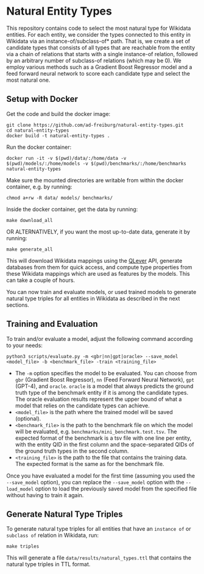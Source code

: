 # Natural Entity Types

This repository contains code to select the most natural type for Wikidata entities.
For each entity, we consider the types connected to this entity in Wikidata via an instance-of/subclass-of* path.
That is, we create a set of candidate types that consists of all types that are reachable from the entity via a chain
of relations that starts with a single instance-of relation, followed by an arbitrary number of subclass-of relations
(which may be 0).
We employ various methods such as a Gradient Boost Regressor model and a feed forward neural network to score each
candidate type and select the most natural one.

## Setup with Docker

Get the code and build the docker image:

    git clone https://github.com/ad-freiburg/natural-entity-types.git
    cd natural-entity-types
    docker build -t natural-entity-types .

Run the docker container:

    docker run -it -v $(pwd)/data/:/home/data -v $(pwd)/models/:/home/models -v $(pwd)/benchmarks/:/home/benchmarks natural-entity-types

Make sure the mounted directories are writable from within the docker container, e.g. by running:

    chmod a+rw -R data/ models/ benchmarks/

Inside the docker container, get the data by running:

    make download_all

OR ALTERNATIVELY, if you want the most up-to-date data, generate it by running:

    make generate_all

This will download Wikidata mappings using the [QLever](https://qlever.cs.uni-freiburg.de/wikidata) API, generate
databases from them for quick access, and compute type properties from these Wikidata mappings which are used as
features by the models. This can take a couple of hours.

You can now train and evaluate models, or used trained models to generate natural type triples for all entities in
Wikidata as described in the next sections.


## Training and Evaluation

To train and/or evaluate a model, adjust the following command according to your needs:

    python3 scripts/evaluate.py -m <gbr|nn|gpt|oracle> --save_model <model_file> -b <benchmark_file> -train <training_file>

- The `-m` option specifies the model to be evaluated. You can choose from `gbr` (Gradient Boost Regressor),
`nn` (Feed Forward Neural Network), `gpt` (GPT-4), and `oracle`. `oracle` is a model that always predicts the ground
  truth type of the benchmark entity if it is among the candidate types. The oracle evaluation results represent the
  upper bound of what a model that relies on the candidate types can achieve.
- `<model_file>` is the path where the trained model will be saved (optional).
- `<benchmark_file>` is the path to the benchmark file on which the model will be evaluated, e.g.
`benchmarks/mini_benchmark.test.tsv`. The expected format of the benchmark is a tsv file with one line per entity, with
  the entity QID in the first column and the space-separated QIDs of the ground truth types in the second column.
- `<training_file>` is the path to the file that contains the training data. The expected format is the same as for the
  benchmark file.

Once you have evaluated a model for the first time (assuming you used the `--save_model` option), you can replace
the `--save_model` option with the `--load_model` option to load the previously saved model from the specified file
without having to train it again.

## Generate Natural Type Triples

To generate natural type triples for all entities that have an `instance of` or `subclass of` relation in Wikidata, run:

    make triples

This will generate a file `data/results/natural_types.ttl` that contains the natural type triples in TTL format.